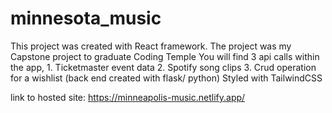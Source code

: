 # minnesota_music

This project was created with React framework.
The project was my Capstone project to graduate Coding Temple
You will find 3 api calls within the app, 1. Ticketmaster event data 2. Spotify song clips 3. Crud operation for a wishlist (back end created with flask/ python)
Styled with TailwindCSS

link to hosted site:   https://minneapolis-music.netlify.app/
